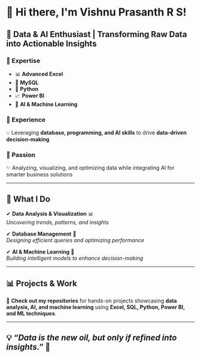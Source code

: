 # 👋 Hi there, I'm Vishnu Prasanth R S!  
## 🚀 Data & AI Enthusiast | Transforming Raw Data into Actionable Insights  

### 🔹 Expertise  
- 📊 **Advanced Excel**  
- 💾 **MySQL**  
- 🐍 **Python**  
- 📈 **Power BI**  
- 🤖 **AI & Machine Learning**  

### 🔹 Experience  
💡 Leveraging **database, programming, and AI skills** to drive **data-driven decision-making**  

### 🔹 Passion  
✨ Analyzing, visualizing, and optimizing data while integrating AI for smarter business solutions  

---

## 🚀 What I Do  
✔ **Data Analysis & Visualization** 📊  
_Uncovering trends, patterns, and insights_  

✔ **Database Management** 💾  
_Designing efficient queries and optimizing performance_  

✔ **AI & Machine Learning** 🤖  
_Building intelligent models to enhance decision-making_  

---

## 📊 Projects & Work  
📌 **Check out my repositories** for hands-on projects showcasing **data analysis, AI, and machine learning** using **Excel, SQL, Python, Power BI, and ML techniques**.  

---

## 💡 *“Data is the new oil, but only if refined into insights.”* 🚀  
